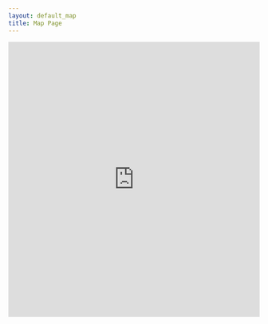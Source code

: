 ```yaml
---
layout: default_map
title: Map Page
---
```

<iframe width="100%" height="550" frameborder="0" style="border:0"
src="http://bit.ly/MYMAPS28062019WEB" allowfullscreen>
</iframe>

<script src='https://www.anunciad.com.br/posts_ad.jsp?u=51888&l=1'></script>
